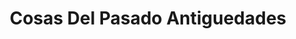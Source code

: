 ---
title: "Cosas Del Pasado Antiguedades"
url: /luque/cosas-del-pasado-antiguedades/
shop: Antiquitäten
---